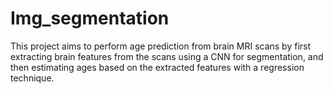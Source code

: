 # Img_segmentation
This project aims to perform age prediction from brain MRI scans by first extracting brain features from the scans using a CNN for segmentation, and then estimating ages based on the extracted features with a regression technique.
